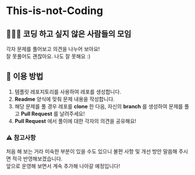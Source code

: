 # This-is-not-Coding

## 🧑‍🤝‍🧑 코딩 하고 싶지 않은 사람들의 모임
각자 문제를 풀어보고 의견을 나누어 보아요!   
잘 못풀어도 괜찮아요. 나도 잘 못해요 :)

## 🧰 이용 방법
1. 템플릿 레포지토리를 사용하여 레포를 생성합니다.
2. __Readme__ 양식에 맞춰 문제 내용을 작성합니다.
3. 해당 문제를 풀 경우 레포를 __clone__ 한 다음, 자신의 __branch__ 를 생성하여 문제를 풀고 __Pull Request__ 를 날려주세요!
4. __Pull Request__ 에서 풀이에 대한 각자의 의견을 공유해요!

### :warning: 참고사항
처음 해 보는 거라 미숙한 부분이 있을 수도 있으니 불편 사항 및 개선 방안 말씀해 주시면 적극 반영해보겠습니다.   
앞으로 운영해 보면서 계속 추가해 나아갈 예정입니다!
